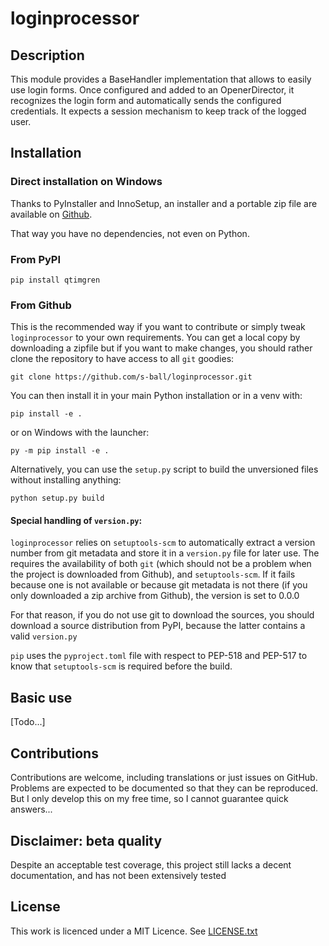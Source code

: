 # loginprocessor

## Description

This module provides a BaseHandler implementation that allows to easily use
login forms. Once configured and added to an OpenerDirector, it recognizes
the login form and automatically sends the configured credentials.
It expects a session mechanism to keep track of the logged user.

## Installation

### Direct installation on Windows

Thanks to PyInstaller and InnoSetup, an installer and a portable zip file
are available on [Github](https://github.com/s-ball/qtimgren/releases).

That way you have no dependencies, not even on Python.

### From PyPI

    pip install qtimgren

### From Github

This is the recommended way if you want to contribute or simply tweak
`loginprocessor` to your own requirements. You can get a local copy by
downloading a zipfile but if you want to make changes, you should
 rather clone the repository to have access to all `git` goodies:

    git clone https://github.com/s-ball/loginprocessor.git

You can then install it in your main Python installation or in a venv with:

    pip install -e .

or on Windows with the launcher:

    py -m pip install -e .
    
Alternatively, you can use the `setup.py` script to build the unversioned
files without installing anything:

    python setup.py build

#### Special handling of `version.py`:

`loginprocessor` relies on `setuptools-scm` to automatically extract a
version number from git metadata and store it in a `version.py` file
for later use. The requires the availability of both `git` (which should
not be a problem when the project is downloaded from Github), and
`setuptools-scm`. If it fails because one is not available or because
git metadata is not there (if you only downloaded a zip archive from
Github), the version is set to 0.0.0

For that reason, if you do not use git to download the sources, you
should download a source distribution from PyPI, because the latter
contains a valid `version.py`

`pip` uses the `pyproject.toml` file with respect to PEP-518 and
PEP-517 to know that `setuptools-scm` is required before the build.

## Basic use

[Todo...]

## Contributions

Contributions are welcome, including translations or just issues on GitHub.
Problems are expected to be documented so that they can be reproduced. But
I only develop this on my free time, so I cannot guarantee quick answers...

## Disclaimer: beta quality

Despite an acceptable test coverage, this project still lacks a decent
documentation, and has not been extensively tested

## License

This work is licenced under a MIT Licence. See [LICENSE.txt](https://raw.githubusercontent.com/s-ball/MockSelector/master/LICENCE.txt)
